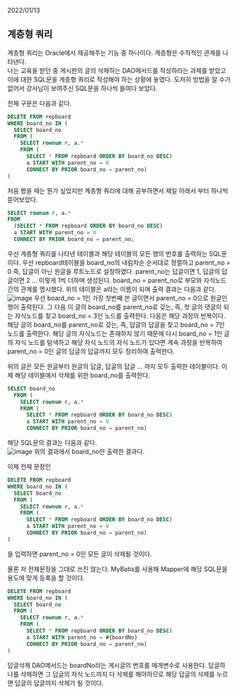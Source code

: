 2022/01/13

## 계층형 쿼리
계층형 쿼리는 Oracle에서 제공해주는 기능 중 하나이다. 계층형은 수직적인 관계를 나타낸다.  
나는 교육을 받던 중 게시판의 글의  삭제하는 DAO메서드를 작성하라는 과제를 받았고 이에 대한 SQL문을 계층형 쿼리로 작성해야 하는 상황에 
놓였다. 도저히 방법을 알 수가 없어서 강사님이 보여주신 SQL문을 하나씩 들여다 보았다.  

전체 구문은 다음과 같다.
```sql
DELETE FROM repboard
WHERE board_no IN (
  SELECT board_no 
  FROM (
    SELECT rownum r, a.* 
    FROM (
      SELECT * FROM repboard ORDER BY board_no DESC) 
      a START WITH parent_no = 0
      CONNECT BY PRIOR board_no = parent_no) 
)
```
처음 봤을 때는 뭔가 싶었지만 계층형 쿼리에 대해 공부하면서 제일 아래서 부터 하나씩 뜯어보았다.

```sql
SELECT rownum r, a.* 
FROM 
  (SELECT * FROM repboard ORDER BY board_no DESC) 
  a START WITH parent_no = 0
  CONNECT BY PRIOR board_no = parent_no;
```
우선 계층형 쿼리를 나타낸 테이블과 해당 테이블의 모든 행의 번호를 출력하는 SQL문이다. 
우선 repboard테이블을 board_no의 내림차순 순서대로 정렬하고 parent_no = 0 즉, 답글이 아닌 원글을 루트노드로 설정하였다. 
parent_no는 답글이면 1, 답글의 답글이면 2 ... 이렇게 1씩 더하며 생성된다. 
board_no = parent_no로 부모와 자식노드간의 관계를 명시했다. 위의 테이블은 a라는 이름이 되며 출력 결과는 다음과 같다.
![image](https://user-images.githubusercontent.com/81364044/149345859-33e4add9-1d9a-4d12-923e-84c144a8b461.png)
우선 board_no = 1인 가장 첫번째 쓴 글이면서 parent_no = 0으로 원글인 행이 출력된다. 그 다음 이 글의 board_no를 parent_no로 
갖는, 즉, 첫 글의 댓글이 되는 자식노드를 찾고 board_no = 3인 노드를 출력한다. 다음은 해당 과정의 반복이다. 해당 글의 board_no를 
parent_no로 갖는, 즉, 답글의 답글을 찾고 board_no = 7인 노드를 출력한다. 해당 글의 자식노드는 존재하지 않기 때문에 다시 board_no = 1인 
글의 자식 노드를 탐색하고 해당 자식 노드의 자식 노드가 있다면 계속 과정을 반복하여 parent_no = 0인 글의 답글의 답글까지 모두 정리하여 출력한다.  

위의 글은 모든 원글부터 원글의 답글, 답글의 답글 ... 까지 모두 출력한 테이블이다. 이제 해당 테이블에서 삭제를 위한 board_no를 출력한다.
```sql
SELECT board_no 
  FROM (
    SELECT rownum r, a.* 
    FROM (
      SELECT * FROM repboard ORDER BY board_no DESC) 
      a START WITH parent_no = 0
      CONNECT BY PRIOR board_no = parent_no)
 ```
 해당 SQL문의 결과는 다음과 같다.  
 ![image](https://user-images.githubusercontent.com/81364044/149347420-2da90a1e-8e0b-4abd-af20-89785eb977a5.png)
위의 결과에서 board_no만 출력한 결과다.  

이제 전체 문장인
```sql
DELETE FROM repboard
WHERE board_no IN (
  SELECT board_no 
  FROM (
    SELECT rownum r, a.* 
    FROM (
      SELECT * FROM repboard ORDER BY board_no DESC) 
      a START WITH parent_no = 0
      CONNECT BY PRIOR board_no = parent_no) 
)
```
을 입력하면 parent_no = 0인 모든 글이 삭제될 것이다.  

물론 저 전체문장을 그대로 쓰진 않는다. MyBatis를 사용해 Mapper에 해당 SQL문을 용도에 맞게 등록을 할 것이다.
```sql
DELETE FROM repboard
WHERE board_no IN (
  SELECT board_no 
  FROM (
    SELECT rownum r, a.* 
    FROM (
      SELECT * FROM repboard ORDER BY board_no DESC) 
      a START WITH parent_no = #{boardNo}
      CONNECT BY PRIOR board_no = parent_no) 
)
```
답글삭제 DAO메서드는 boardNo라는 게시글의 번호를 매개변수로 사용한다. 답글하나를 삭제하면 그 답글의 자식 노드까지 다 삭제를 해야하므로 
해당 답글의 삭제를 누르면 답글의 답글까지 삭제가 될 것이다.

